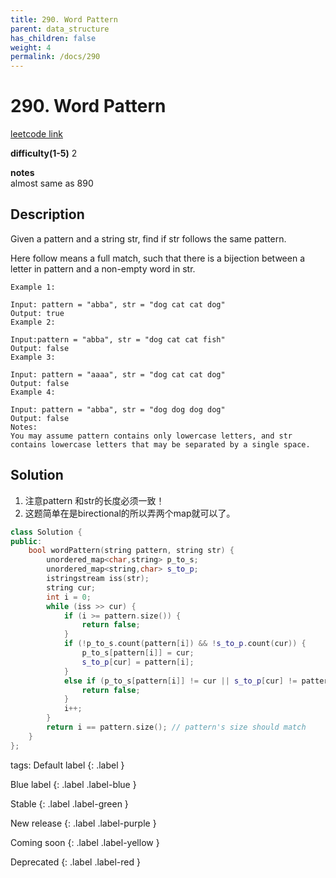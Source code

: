 ```yaml
---
title: 290. Word Pattern
parent: data_structure
has_children: false
weight: 4
permalink: /docs/290
---
```

# 290. Word Pattern
[leetcode link](https://leetcode.com/problems/word-pattern/)

**difficulty(1-5)** 
2

**notes**   
almost same as 890

## Description
Given a pattern and a string str, find if str follows the same pattern.

Here follow means a full match, such that there is a bijection between a letter in pattern and a non-empty word in str.
```
Example 1:

Input: pattern = "abba", str = "dog cat cat dog"
Output: true
Example 2:

Input:pattern = "abba", str = "dog cat cat fish"
Output: false
Example 3:

Input: pattern = "aaaa", str = "dog cat cat dog"
Output: false
Example 4:

Input: pattern = "abba", str = "dog dog dog dog"
Output: false
Notes:
You may assume pattern contains only lowercase letters, and str contains lowercase letters that may be separated by a single space.
```
## Solution
1. 注意pattern 和str的长度必须一致！ 
2. 这题简单在是birectional的所以弄两个map就可以了。


```c++
class Solution {
public:
    bool wordPattern(string pattern, string str) {
        unordered_map<char,string> p_to_s;
        unordered_map<string,char> s_to_p;
        istringstream iss(str);
        string cur;
        int i = 0;
        while (iss >> cur) {
            if (i >= pattern.size()) {
                return false;
            }
            if (!p_to_s.count(pattern[i]) && !s_to_p.count(cur)) {
                p_to_s[pattern[i]] = cur;
                s_to_p[cur] = pattern[i];
            }
            else if (p_to_s[pattern[i]] != cur || s_to_p[cur] != pattern[i]) {
                return false;
            }
            i++;
        }
        return i == pattern.size(); // pattern's size should match
    }
};
```



tags:
Default label
{: .label }

Blue label
{: .label .label-blue }

Stable
{: .label .label-green }

New release
{: .label .label-purple }

Coming soon
{: .label .label-yellow }

Deprecated
{: .label .label-red }
